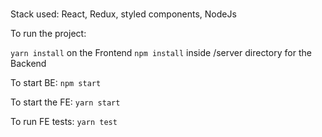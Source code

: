 # 


Stack used: React, Redux, styled components, NodeJs

To run the project:

`yarn install` on the Frontend
`npm install` inside /server directory for the Backend

To start BE: `npm start`

To start the FE: `yarn start`

To run FE tests: `yarn test`